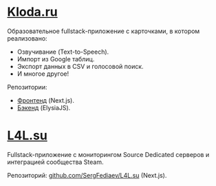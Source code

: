 # [Kloda.ru](https://Kloda.ru)
Образовательное fullstack-приложение с карточками, в котором реализовано:
- Озвучивание (Text-to-Speech).
- Импорт из Google таблиц.
- Экспорт данных в CSV и голосовой поиск.
- И многое другое!

Репозитории:
- [Фронтенд](https://github.com/SergFediaev/Kloda) (Next.js).
- [Бэкенд](https://github.com/SergFediaev/Kloda-API) (ElysiaJS).

# [L4L.su](https://L4L.su)
Fullstack-приложение с мониторингом Source Dedicated серверов и интеграцией сообщества Steam.

Репозиторий: [github.com/SergFediaev/L4L.su](https://github.com/SergFediaev/L4L.su) (Next.js).
